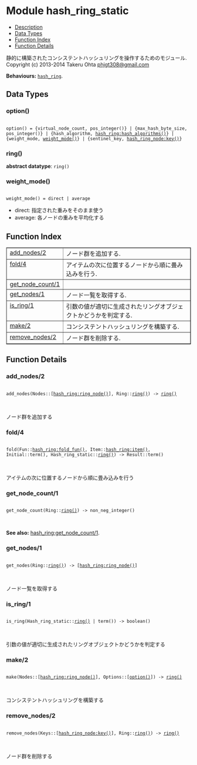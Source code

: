 

# Module hash_ring_static #
* [Description](#description)
* [Data Types](#types)
* [Function Index](#index)
* [Function Details](#functions)


静的に構築されたコンシステントハッシュリングを操作するためのモジュール.
Copyright (c) 2013-2014 Takeru Ohta <phjgt308@gmail.com>


__Behaviours:__ [`hash_ring`](hash_ring.md).

<a name="types"></a>

## Data Types ##




### <a name="type-option">option()</a> ###



<pre><code>
option() = {virtual_node_count, pos_integer()} | {max_hash_byte_size, pos_integer()} | {hash_algorithm, <a href="hash_ring.md#type-hash_algorithms">hash_ring:hash_algorithms()</a>} | {weight_mode, <a href="#type-weight_mode">weight_mode()</a>} | {sentinel_key, <a href="hash_ring_node.md#type-key">hash_ring_node:key()</a>}
</code></pre>





### <a name="type-ring">ring()</a> ###


__abstract datatype__: `ring()`




### <a name="type-weight_mode">weight_mode()</a> ###



<pre><code>
weight_mode() = direct | average
</code></pre>



  - direct: 指定された重みをそのまま使う
- average: 各ノードの重みを平均化する
<a name="index"></a>

## Function Index ##


<table width="100%" border="1" cellspacing="0" cellpadding="2" summary="function index"><tr><td valign="top"><a href="#add_nodes-2">add_nodes/2</a></td><td>ノード群を追加する.</td></tr><tr><td valign="top"><a href="#fold-4">fold/4</a></td><td>アイテムの次に位置するノードから順に畳み込みを行う.</td></tr><tr><td valign="top"><a href="#get_node_count-1">get_node_count/1</a></td><td></td></tr><tr><td valign="top"><a href="#get_nodes-1">get_nodes/1</a></td><td>ノード一覧を取得する.</td></tr><tr><td valign="top"><a href="#is_ring-1">is_ring/1</a></td><td>引数の値が適切に生成されたリングオブジェクトかどうかを判定する.</td></tr><tr><td valign="top"><a href="#make-2">make/2</a></td><td>コンシステントハッシュリングを構築する.</td></tr><tr><td valign="top"><a href="#remove_nodes-2">remove_nodes/2</a></td><td>ノード群を削除する.</td></tr></table>


<a name="functions"></a>

## Function Details ##

<a name="add_nodes-2"></a>

### add_nodes/2 ###


<pre><code>
add_nodes(Nodes::[<a href="hash_ring.md#type-ring_node">hash_ring:ring_node()</a>], Ring::<a href="#type-ring">ring()</a>) -&gt; <a href="#type-ring">ring()</a>
</code></pre>
<br />

ノード群を追加する
<a name="fold-4"></a>

### fold/4 ###


<pre><code>
fold(Fun::<a href="hash_ring.md#type-fold_fun">hash_ring:fold_fun()</a>, Item::<a href="hash_ring.md#type-item">hash_ring:item()</a>, Initial::term(), Hash_ring_static::<a href="#type-ring">ring()</a>) -&gt; Result::term()
</code></pre>
<br />

アイテムの次に位置するノードから順に畳み込みを行う
<a name="get_node_count-1"></a>

### get_node_count/1 ###


<pre><code>
get_node_count(Ring::<a href="#type-ring">ring()</a>) -&gt; non_neg_integer()
</code></pre>
<br />

__See also:__ [hash_ring:get_node_count/1](hash_ring.md#get_node_count-1).
<a name="get_nodes-1"></a>

### get_nodes/1 ###


<pre><code>
get_nodes(Ring::<a href="#type-ring">ring()</a>) -&gt; [<a href="hash_ring.md#type-ring_node">hash_ring:ring_node()</a>]
</code></pre>
<br />

ノード一覧を取得する
<a name="is_ring-1"></a>

### is_ring/1 ###


<pre><code>
is_ring(Hash_ring_static::<a href="#type-ring">ring()</a> | term()) -&gt; boolean()
</code></pre>
<br />

引数の値が適切に生成されたリングオブジェクトかどうかを判定する
<a name="make-2"></a>

### make/2 ###


<pre><code>
make(Nodes::[<a href="hash_ring.md#type-ring_node">hash_ring:ring_node()</a>], Options::[<a href="#type-option">option()</a>]) -&gt; <a href="#type-ring">ring()</a>
</code></pre>
<br />

コンシステントハッシュリングを構築する
<a name="remove_nodes-2"></a>

### remove_nodes/2 ###


<pre><code>
remove_nodes(Keys::[<a href="hash_ring_node.md#type-key">hash_ring_node:key()</a>], Ring::<a href="#type-ring">ring()</a>) -&gt; <a href="#type-ring">ring()</a>
</code></pre>
<br />

ノード群を削除する
